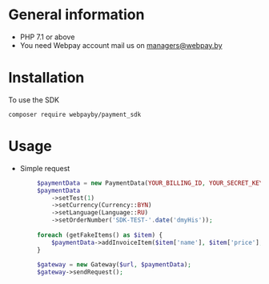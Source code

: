 # General information
- PHP 7.1 or above
- You need Webpay account mail us on managers@webpay.by

# Installation

To use the SDK

    composer require webpayby/payment_sdk    

# Usage

- Simple request
```php
        $paymentData = new PaymentData(YOUR_BILLING_ID, YOUR_SECRET_KEY);
        $paymentData
            ->setTest(1)
            ->setCurrency(Currency::BYN)
            ->setLanguage(Language::RU)
            ->setOrderNumber('SDK-TEST-'.date('dmyHis'));
        
        foreach (getFakeItems() as $item) {
            $paymentData->addInvoiceItem($item['name'], $item['price'], $item['quantity']);
        }
        
        $gateway = new Gateway($url, $paymentData);
        $gateway->sendRequest();
```